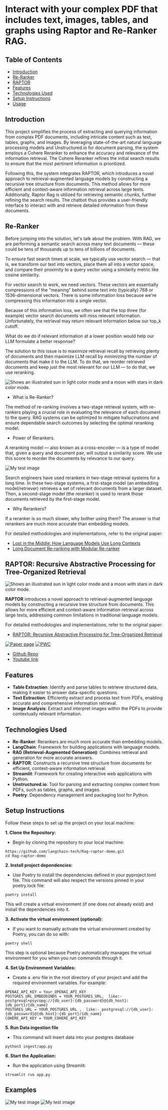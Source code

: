 # Interact with your complex PDF that includes text, images, tables, and graphs using Raptor and Re-Ranker RAG.


## Table of Contents

- [Introduction](#introduction)
- [Re-Ranker](#Re-Ranker)
- [RAPTOR](#Recursive-Abstractive-Processing-for-Tree-Organized-Retrieval)
- [Features](#features)
- [Technologies Used](#technologies-used)
- [Setup Instructions](#setup-instructions)
- [Usage](#usage)


## Introduction

This project simplifies the process of extracting and querying information from complex PDF documents, including intricate content such as text,  tables, graphs, and images. By leveraging state-of-the-art natural language processing models and Unstructured.io for document parsing, the system employs a Cohere Reranker to enhance the accuracy and relevance of the information retrieval. The Cohere Reranker refines the initial search results to ensure that the most pertinent information is prioritized.

Following this, the system integrates RAPTOR, which introduces a novel approach to retrieval-augmented language models by constructing a recursive tree structure from documents. This method allows for more efficient and context-aware information retrieval across large texts. Additionally, Raptor Rag is utilized for retrieving semantic chunks, further refining the search results. The chatbot thus provides a user-friendly interface to interact with and retrieve detailed information from these documents.


## Re-Ranker

Before jumping into the solution, let's talk about the problem. With RAG, we are performing a semantic search across many text documents — these could be tens of thousands up to tens of billions of documents.

To ensure fast search times at scale, we typically use vector search — that is, we transform our text into vectors, place them all into a vector space, and compare their proximity to a query vector using a similarity metric like cosine similarity.

For vector search to work, we need vectors. These vectors are essentially compressions of the "meaning" behind some text into (typically) 768 or 1536-dimensional vectors. There is some information loss because we're compressing this information into a single vector.

Because of this information loss, we often see that the top three (for example) vector search documents will miss relevant information. Unfortunately, the retrieval may return relevant information below our top_k cutoff.

What do we do if relevant information at a lower position would help our LLM formulate a better response?

The solution to this issue is to maximize retrieval recall by retrieving plenty of documents and then maximize LLM recall by minimizing the number of documents that make it to the LLM. To do that, we reorder retrieved documents and keep just the most relevant for our LLM — to do that, we use reranking.

<picture>
  <img alt="Shows an illustrated sun in light color mode and a moon with stars in dark color mode." src="data/re_ranker1.png">
</picture>


- What is Re-Ranker? 

The method of re-ranking involves a two-stage retrieval system, with re-rankers playing a crucial role in evaluating the relevance of each document to the query. RAG systems can be optimized to mitigate hallucinations and ensure dependable search outcomes by selecting the optimal reranking model.

- Power of Rerankers.

A reranking model — also known as a cross-encoder — is a type of model that, given a query and document pair, will output a similarity score. We use this score to reorder the documents by relevance to our query.

![My test image](data/re_ranker2.png)

Search engineers have used rerankers in two-stage retrieval systems for a long time. In these two-stage systems, a first-stage model (an embedding model/retriever) retrieves a set of relevant documents from a larger dataset. Then, a second-stage model (the reranker) is used to rerank those documents retrieved by the first-stage model.

- Why Rerankers?

If a reranker is so much slower, why bother using them? The answer is that rerankers are much more accurate than embedding models.

For detailed methodologies and implementations, refer to the original paper:

- [Lost in the Middle: How Language Models Use Long Contexts](https://arxiv.org/pdf/2307.03172)
- [Long Document Re-ranking with Modular Re-ranker](https://arxiv.org/pdf/2205.04275)


## RAPTOR: Recursive Abstractive Processing for Tree-Organized Retrieval

<picture>
  <img alt="Shows an illustrated sun in light color mode and a moon with stars in dark color mode." src="data/raptor.jpg">
</picture>

**RAPTOR** introduces a novel approach to retrieval-augmented language models by constructing a recursive tree structure from documents. This allows for more efficient and context-aware information retrieval across large texts, addressing common limitations in traditional language models. 


For detailed methodologies and implementations, refer to the original paper:

- [RAPTOR: Recursive Abstractive Processing for Tree-Organized Retrieval](https://arxiv.org/abs/2401.18059)

[![Paper page](https://huggingface.co/datasets/huggingface/badges/resolve/main/paper-page-sm.svg)](https://huggingface.co/papers/2401.18059)
[![PWC](https://img.shields.io/endpoint.svg?url=https://paperswithcode.com/badge/raptor-recursive-abstractive-processing-for/question-answering-on-quality)](https://paperswithcode.com/sota/question-answering-on-quality?p=raptor-recursive-abstractive-processing-for)

- [Github Repo](https://github.com/parthsarthi03/raptor)
- [Youtube link](https://youtu.be/jbGchdTL7d0?si=Pfc_3vpXw8QdJP5T)

## Features

- **Table Extraction**: Identify and parse tables to retrieve structured data, making it easier to answer data-specific questions.
- **Text Extraction**: Efficiently extract and process text from PDFs, enabling accurate and comprehensive information retrieval.
- **Image Analysis**: Extract and interpret images within the PDFs to provide contextually relevant information.



## Technologies Used

- **Re-Ranker**: Rerankers are much more accurate than embedding models.
- **LangChain**: Framework for building applications with language models.
- **RAG (Retrieval-Augmented Generation)**: Combines retrieval and generation for more accurate answers.
- **RAPTOR**: Constructs a recursive tree structure from documents for efficient, context-aware information retrieval.
- **Streamlit**: Framework for creating interactive web applications with Python.
- **Unstructured.io**: Tool for parsing and extracting complex content from PDFs, such as tables, graphs, and images.
- **Poetry**: Dependency management and packaging tool for Python.


## Setup Instructions

Follow these steps to set up the project on your local machine:

**1. Clone the Repository:**
- Begin by cloning the repository to your local machine:
```
https://github.com/langchain-tech/Rag-raptor-demo.git
cd Rag-raptor-demo
```

**2. Install project dependencies:**
- Use Poetry to install the dependencies defined in your pyproject.toml file. This command will also respect the versions pinned in your poetry.lock file:
```
poetry install
```
This will create a virtual environment (if one does not already exist) and install the dependencies into it.


**3. Activate the virtual environment (optional):**
- If you want to manually activate the virtual environment created by Poetry, you can do so with:
```
poetry shell
```
This step is optional because Poetry automatically manages the virtual environment for you when you run commands through it.


**4. Set Up Environment Variables:**
- Create a .env file in the root directory of your project and add the required environment variables. For example:
```
OPENAI_API_KEY = Your_OPENAI_API_KEY
POSTGRES_URL_EMBEDDINDS = YOUR_POSTGRES_URL,  like:-postgresql+psycopg://{db_user}:{db_password}@{db_host}:{db_port}/{db_name}
POSTGRES_URL = YOUR_POSTGRES_URL ,  like:- postgresql://{db_user}:{db_password}@{db_host}:{db_port}/{db_name}
COHERE_API_KEY = YOUR_COHERE_API_KEY
```

**5. Run Data ingestion file**
- This command will insert data into your postgres database
```
python3 ingest/app.py
```


**6. Start the Application:**
- Run the application using Streamlit:
```
streamlit run app.py
```

## Examples
![My test image](data/raptor1.png)
![My test image](data/raptor2.png)